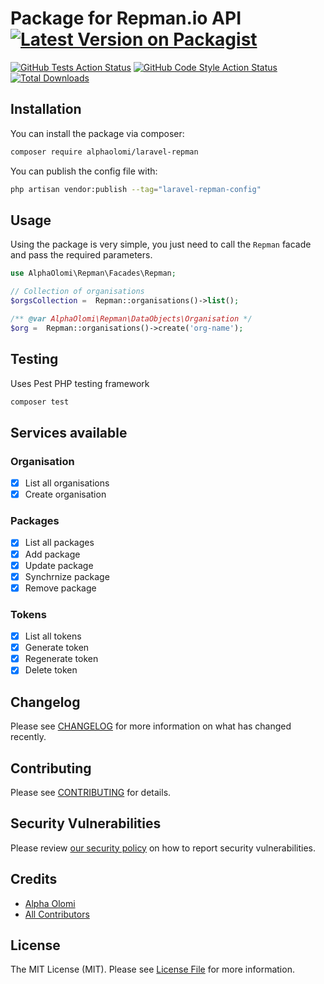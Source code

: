 # Package for Repman.io API [![Latest Version on Packagist](https://img.shields.io/packagist/v/alphaolomi/laravel-repman.svg?style=flat-square)](https://packagist.org/packages/alphaolomi/laravel-repman)
[![GitHub Tests Action Status](https://img.shields.io/github/workflow/status/alphaolomi/laravel-repman/run-tests?label=tests)](https://github.com/alphaolomi/laravel-repman/actions?query=workflow%3Arun-tests+branch%3Amain)
[![GitHub Code Style Action Status](https://img.shields.io/github/workflow/status/alphaolomi/laravel-repman/Fix%20PHP%20code%20style%20issues?label=code%20style)](https://github.com/alphaolomi/laravel-repman/actions?query=workflow%3A"Fix+PHP+code+style+issues"+branch%3Amain)
[![Total Downloads](https://img.shields.io/packagist/dt/alphaolomi/laravel-repman.svg?style=flat-square)](https://packagist.org/packages/alphaolomi/laravel-repman)


## Installation

You can install the package via composer:

```bash
composer require alphaolomi/laravel-repman
```

You can publish the config file with:

```bash
php artisan vendor:publish --tag="laravel-repman-config"
```

<!-- This is the contents of the published config file:

```php
return [
    // 
];
``` -->

## Usage

Using the package is very simple, you just need to call the `Repman` facade and pass the required parameters.

```php
use AlphaOlomi\Repman\Facades\Repman;

// Collection of organisations
$orgsCollection =  Repman::organisations()->list();

/** @var AlphaOlomi\Repman\DataObjects\Organisation */
$org =  Repman::organisations()->create('org-name');
```

## Testing

Uses Pest PHP testing framework

```bash
composer test
```

## Services available

### Organisation

- [x] List all organisations
- [x] Create organisation

### Packages

- [x] List all packages
- [x] Add package
- [x] Update package
- [x] Synchrnize package
- [x] Remove package

### Tokens
- [x] List all tokens
- [x] Generate token
- [x] Regenerate token
- [x] Delete token

## Changelog

Please see [CHANGELOG](CHANGELOG.md) for more information on what has changed recently.

## Contributing

Please see [CONTRIBUTING](https://github.com/alphaolomi/.github/blob/main/CONTRIBUTING.md) for details.

## Security Vulnerabilities

Please review [our security policy](../../security/policy) on how to report security vulnerabilities.

## Credits

- [Alpha Olomi](https://github.com/alphaolomi)
- [All Contributors](../../contributors)

## License

The MIT License (MIT). Please see [License File](LICENSE.md) for more information.
